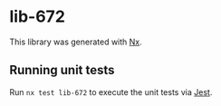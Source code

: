 # lib-672

This library was generated with [Nx](https://nx.dev).

## Running unit tests

Run `nx test lib-672` to execute the unit tests via [Jest](https://jestjs.io).
